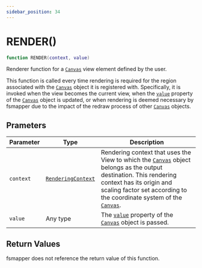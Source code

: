 ```yaml
---
sidebar_position: 34
---
```


# RENDER()
```lua
function RENDER(context, value)
```
Renderer function for a [`Canvas`](/libs/mapper/Canvas) view element defined by the user.

This function is called every time rendering is required for the region associated with the [`Canvas`](/libs/mapper/Canvas) object it is registered with.
Specifically, it is invoked when the view becomes the current view, when the [`value`](/libs/mapper/Canvas/Canvas_value) property of the [`Canvas`](/libs/mapper/Canvas) object is updated, or when rendering is deemed necessary by fsmapper due to the impact of the redraw process of other [`Canvas`](/libs/mapper/Canvas) objects.

## Prameters
|Parameter|Type|Description|
|-|-|-|
|`context`|[`RenderingContext`](/libs/graphics/RenderingContext)|Rendering context that uses the View to which the [`Canvas`](/libs/mapper/Canvas) object belongs as the output destination. This rendering context has its origin and scaling factor set according to the coordinate system of the [`Canvas`](/libs/mapper/Canvas).
|`value`|Any type|The [`value`](/libs/mapper/Canvas/Canvas_value) property of the [`Canvas`](/libs/mapper/Canvas) object is passed.

## Return Values
fsmapper does not reference the return value of this function.